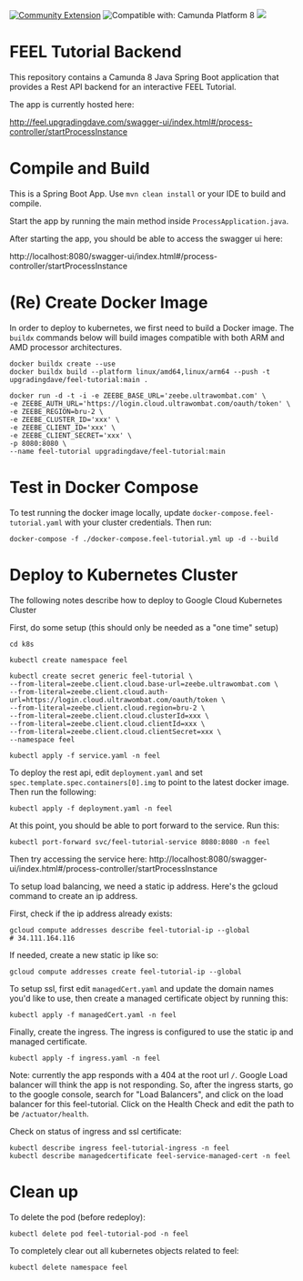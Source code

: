[![Community Extension](https://img.shields.io/badge/Community%20Extension-An%20open%20source%20community%20maintained%20project-FF4700)](https://github.com/camunda-community-hub/community)
![Compatible with: Camunda Platform 8](https://img.shields.io/badge/Compatible%20with-Camunda%20Platform%208-0072Ce)
[![](https://img.shields.io/badge/Lifecycle-Incubating-blue)](https://github.com/Camunda-Community-Hub/community/blob/main/extension-lifecycle.md#incubating-)

# FEEL Tutorial Backend

This repository contains a Camunda 8 Java Spring Boot application that provides a Rest API backend
for an interactive FEEL Tutorial.

The app is currently hosted here:

http://feel.upgradingdave.com/swagger-ui/index.html#/process-controller/startProcessInstance

# Compile and Build

This is a Spring Boot App. Use `mvn clean install` or your IDE to build and compile.

Start the app by running the main method inside `ProcessApplication.java`.

After starting the app, you should be able to access the swagger ui here:

http://localhost:8080/swagger-ui/index.html#/process-controller/startProcessInstance

# (Re) Create Docker Image

In order to deploy to kubernetes, we first need to build a Docker image. The `buildx` commands below will build images
compatible with both ARM and AMD processor architectures.

```shell
docker buildx create --use
docker buildx build --platform linux/amd64,linux/arm64 --push -t upgradingdave/feel-tutorial:main .

docker run -d -t -i -e ZEEBE_BASE_URL='zeebe.ultrawombat.com' \
-e ZEEBE_AUTH_URL='https://login.cloud.ultrawombat.com/oauth/token' \
-e ZEEBE_REGION=bru-2 \
-e ZEEBE_CLUSTER_ID='xxx' \
-e ZEEBE_CLIENT_ID='xxx' \
-e ZEEBE_CLIENT_SECRET='xxx' \
-p 8080:8080 \
--name feel-tutorial upgradingdave/feel-tutorial:main
```

# Test in Docker Compose

To test running the docker image locally, update `docker-compose.feel-tutorial.yaml` with your cluster credentials. Then
run:

```shell
docker-compose -f ./docker-compose.feel-tutorial.yml up -d --build
```

# Deploy to Kubernetes Cluster

The following notes describe how to deploy to Google Cloud Kubernetes Cluster

First, do some setup (this should only be needed as a "one time" setup)

```shell
cd k8s

kubectl create namespace feel

kubectl create secret generic feel-tutorial \
--from-literal=zeebe.client.cloud.base-url=zeebe.ultrawombat.com \
--from-literal=zeebe.client.cloud.auth-url=https://login.cloud.ultrawombat.com/oauth/token \
--from-literal=zeebe.client.cloud.region=bru-2 \
--from-literal=zeebe.client.cloud.clusterId=xxx \
--from-literal=zeebe.client.cloud.clientId=xxx \
--from-literal=zeebe.client.cloud.clientSecret=xxx \
--namespace feel

kubectl apply -f service.yaml -n feel
```

To deploy the rest api, edit `deployment.yaml` and set `spec.template.spec.containers[0].img` to point
to the latest docker image. Then run the following:

```shell
kubectl apply -f deployment.yaml -n feel
```

At this point, you should be able to port forward to the service. Run this:

    kubectl port-forward svc/feel-tutorial-service 8080:8080 -n feel

Then try accessing the service here: http://localhost:8080/swagger-ui/index.html#/process-controller/startProcessInstance

To setup load balancing, we need a static ip address. Here's the gcloud command to create an ip address.

First, check if the ip address already exists:

    gcloud compute addresses describe feel-tutorial-ip --global
    # 34.111.164.116

If needed, create a new static ip like so:

    gcloud compute addresses create feel-tutorial-ip --global

To setup ssl, first edit `managedCert.yaml` and update the domain names you'd like to use, then create a managed
certificate object by running this:

    kubectl apply -f managedCert.yaml -n feel

Finally, create the ingress. The ingress is configured to use the static ip and managed certificate.

    kubectl apply -f ingress.yaml -n feel

Note: currently the app responds with a 404 at the root url `/`. Google Load balancer will think the app is not
responding. So, after the ingress starts, go to the google console, search for "Load Balancers", and click on the load balancer
for this feel-tutorial. Click on the Health Check and edit the path to be `/actuator/health`.

Check on status of ingress and ssl certificate:

    kubectl describe ingress feel-tutorial-ingress -n feel
    kubectl describe managedcertificate feel-service-managed-cert -n feel

# Clean up

To delete the pod (before redeploy):
```shell
kubectl delete pod feel-tutorial-pod -n feel
```

To completely clear out all kubernetes objects related to feel:
```shell
kubectl delete namespace feel
```
